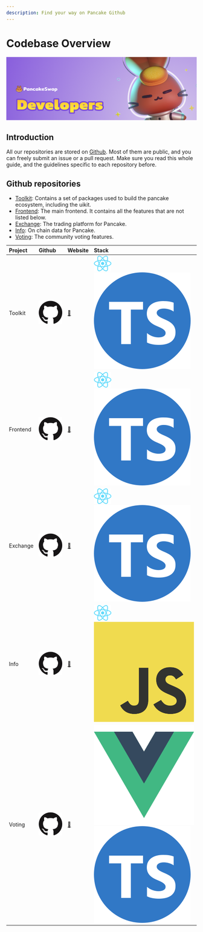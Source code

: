 ```yaml
---
description: Find your way on Pancake Github
---
```


# Codebase Overview

![](../../.gitbook/assets/docs-masthead-18-%20%281%29.png)

## Introduction

All our repositories are stored on [Github](https://github.com/pancakeswap). Most of them are public, and you can freely submit an issue or a pull request. Make sure you read this whole guide, and the guidelines specific to each repository before.

## Github repositories

* [Toolkit](https://github.com/pancakeswap/pancake-toolkit): Contains a set of packages used to build the pancake ecosystem, including the  uikit.
* [Frontend](https://github.com/pancakeswap/pancake-frontend): The main frontend. It contains all the features that are not listed below.
* [Exchange](https://github.com/pancakeswap/pancake-swap-interface): The trading platform for Pancake.
* [Info](https://github.com/pancakeswap/pancake-info): On chain data for Pancake.
* [Voting](https://github.com/pancakeswap/snapshot-front): The community voting features.

| Project | Github | Website | Stack |
| :--- | :--- | :--- | :--- |
| Toolkit | [![](../../.gitbook/assets/github-mark-120px-plus.png)](https://github.com/pancakeswap/pancake-toolkit) | [🔗](https://pancakeswap-uikit.netlify.app/) | ![](../../.gitbook/assets/download.svg)![](../../.gitbook/assets/ts-logo-round-128.svg)  |
| Frontend | [![](../../.gitbook/assets/github-mark-120px-plus.png)](https://github.com/pancakeswap/pancake-frontend) | [🔗](https://pancakeswap.finance/) | ![](../../.gitbook/assets/download.svg)![](../../.gitbook/assets/ts-logo-round-128.svg) |
| Exchange | [![](../../.gitbook/assets/github-mark-120px-plus.png)](https://github.com/pancakeswap/pancake-swap-interface) | [🔗](https://exchange.pancakeswap.finance/) | ![](../../.gitbook/assets/download.svg)![](../../.gitbook/assets/ts-logo-round-128.svg) |
| Info | [![](../../.gitbook/assets/github-mark-120px-plus.png)](https://github.com/pancakeswap/pancake-info) | [🔗](https://pancakeswap.info/) | ![](../../.gitbook/assets/download.svg)![](../../.gitbook/assets/javascript-logo.png) |
| Voting | [![](../../.gitbook/assets/github-mark-120px-plus.png)](https://github.com/pancakeswap/snapshot-front) | [🔗](https://voting.pancakeswap.finance/) | ![](../../.gitbook/assets/logo.png) ![](../../.gitbook/assets/ts-logo-round-128.svg) |

